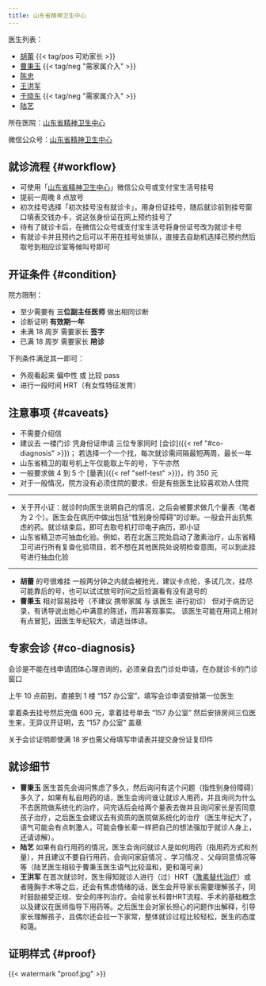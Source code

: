 ```yaml
---
title: 山东省精神卫生中心
---
```


<!-- ShanDong Mental Health Center -> sdmhc -->

医生列表：

- [胡蕾](https://www.haodf.com/doctor/293557.html) {{< tag/pos 可劝家长 >}}
- [曹秉玉](https://www.haodf.com/doctor/119528.html) {{< tag/neg "需家属介入" >}}
- [陈忠](https://www.haodf.com/doctor/6964430516.html)
- [王洪军](https://www.haodf.com/doctor/3133959974.html)
- [于晓东](https://www.haodf.com/doctor/6964430538.html) {{< tag/neg "需家属介入" >}}
- [陆艺](https://www.haodf.com/doctor/6964430486.html)

所在医院：[山东省精神卫生中心](https://amap.com/place/B0FFM4NU1Y)

微信公众号：[山东省精神卫生中心](weixin://sdsjswszx)

## 就诊流程 {#workflow}

- 可使用「[山东省精神卫生中心](weixin://sdsjswszx)」微信公众号或支付宝生活号挂号
- 提前一周晚 8 点放号
- 初次挂号选择「初次挂号没有就诊卡」，用身份证挂号，随后就诊前到挂号窗口填表交钱办卡，说这张身份证在网上预约挂号了
- 待有了就诊卡后，在微信公众号或支付宝生活号将身份证号改为就诊卡号
- 有就诊卡并且预约之后可以不用在挂号处排队，直接去自助机选择已预约然后取号到相应诊室等候叫号即可

## 开证条件 {#condition}

院方限制：

- 至少需要有 **三位副主任医师** 做出相同诊断
- 诊断证明 **有效期一年**
- 未满 18 周岁 需要家长 **签字**
- 已满 18 周岁 需要家长 **陪诊**

下列条件满足其一即可：

- 外观看起来 偏中性 或 比较 pass
- 进行一段时间 HRT（有女性特征发育）

## 注意事项 {#caveats}

- 不需要介绍信
- 建议去 一楼门诊 凭身份证申请 三位专家同时 [会诊]({{< ref "#co-diagnosis" >}})；
  若选择一个一个找，每次就诊需间隔最短两周，最长一年
- 山东省精卫的取号机上午仅能取上午的号，下午亦然
- 一般要求做 4 到 5 个 [量表]({{< ref "self-test" >}})，约 350 元
- 对于一般情况，院方没有必须住院的要求，但是有些医生比较喜欢劝人住院

---

- 关于开小证：就诊时向医生说明自己的情况，之后会被要求做几个量表（笔者为 2 个）。医生会在病历中做出包括“性别身份障碍”的诊断。一般会开出抗焦虑的药。就诊结束后，即可去取号机打印电子病历，即小证
- 山东省精卫亦可抽血化验。例如，若在北医三院处启动了激素治疗，山东省精卫可进行所有复查化验项目，若不想在其他医院处说明检查意图，可以到此挂号进行抽血化验

---

- **胡蕾** 的号很难挂
  一般两分钟之内就会被抢光，建议卡点抢，多试几次，挂尽可能靠后的号，也可以试试放号时间之后捡漏看有没有退号的
- **曹秉玉** 相对容易挂号（不建议 携带家属 与 该医生 进行初诊）
  但对于病历记录，有诱导说出她心中满意的陈述，而非客观事实。
  该医生可能在用词上相对有点冒犯，因医生年纪较大，请适当体谅。

## 专家会诊 {#co-diagnosis}

会诊是不能在线申请团体心理咨询的，必须亲自去门诊处申请，在办就诊卡的门诊窗口

上午 10 点前到，直接到 1 楼 “157 办公室”，填写会诊申请安排第一位医生

拿着条去挂号然后充值 600 元，拿着挂号单去 “157 办公室” 然后安排房间三位医生来，无异议开证明，去 “157 办公室” 盖章

关于会诊证明即使满 18 岁也需父母填写申请表并提交身份证复印件

## 就诊细节

- **曹秉玉** 医生首先会询问焦虑了多久，然后询问有这个问题（指性别身份障碍）多久了，如果有私自用药的话，医生会询问谁让就诊人用药，并且询问为什么不去医院做系统化的治疗，问完话后会给两个量表去做并且询问家长是否同意孩子治疗，之后医生会建议去有资质的医院做系统化的治疗（医生年纪大了，语气可能会有点刺激人，可能会像长辈一样把自己的想法强加于就诊人身上，还请谅解）。
- **陆艺** 如果有自行用药的情况，医生会询问就诊人是如何用药（指用药方式和剂量），并且建议不要自行用药，会询问家庭情况 、学习情况 、父母同意情况等等（陆艺医生相较于曹秉玉医生语气比较温和，更和蔼可亲）
- **王洪军** 在首次就诊时，医生得知就诊人进行（过）HRT（[激素替代治疗](https://mtf.wiki/zh-cn/docs/medicine/overview)）或者隆胸手术等之后，还会有焦虑情绪的话，医生会开导家长需要理解孩子，同时鼓励接受正规、安全的序列治疗。会给家长科普HRT流程、手术的基础概念以及建议在医师指导下用药等。之后医生会对家长担心的问题作出解释，引导家长理解孩子，且偶尔还会拉一下家常，整体就诊过程比较轻松，医生的态度和蔼。

## 证明样式 {#proof}

{{< watermark "proof.jpg" >}}
